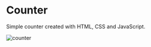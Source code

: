# Counter
Simple counter created with HTML, CSS and JavaScript.

![counter](https://user-images.githubusercontent.com/96692767/152595162-9d31f357-9b05-445e-b161-ec7a8ac6dae3.gif)
